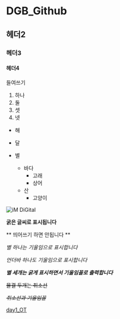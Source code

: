 # DGB_Github
 
## 헤더2

### 헤더3

#### 헤더4

 들여쓰기
  1) 하나
  2) 둘
  3) 셋
  4) 넷
     
- 해
- 달
- 별

  * 바다
    * 고래
    * 상어
  * 산
    * 고양이
     
![iM DiGital](/iM_DiGital.png)

**굵은 글씨로 표시됩니다**

** 띄어쓰기 하면 안됩니다 **

*별 하나는 기울임으로 표시합니다*

_언더바 하나도 기울임으로 표시합니다_

***별 세개는 굵게 표시하면서 기울임꼴로 출력합니다***

~~물결 두개는 취소선~~

~~*취소선과 기울임꼴*~~

[day1_OT](/day1_OT)
